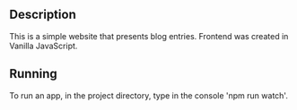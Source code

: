 ## Description
This is a simple website that presents blog entries. Frontend was created in Vanilla JavaScript.

## Running
To run an app, in the project directory, type in the console 'npm run watch'.
